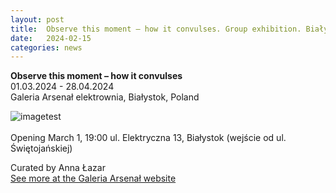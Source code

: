 ```yaml
---
layout: post
title:  Observe this moment – how it convulses. Group exhibition. Białystok, Poland
date:   2024-02-15
categories: news
---
```


<section markdown="1" class="EN">

**Observe this moment – how it convulses** <br>
01.03.2024 - 28.04.2024<br>
Galeria Arsenał elektrownia, Białystok, Poland

![imagetest]({{site.baseurl}}/assets/images/posts/Observe-this-moment2024.png#50)
<br>
<br>
Opening March 1, 19:00
ul. Elektryczna 13, Białystok (wejście od ul. Świętojańskiej)
<br>

Curated by Anna Łazar
<br>
[See more at the Galeria Arsenał website](https://galeria-arsenal.pl/wystawy/patrzcie-na-te-chwile-jak-drga)
<br>
<br>
<br>
</section>


<section markdown="1" class="UKR">

</section>
